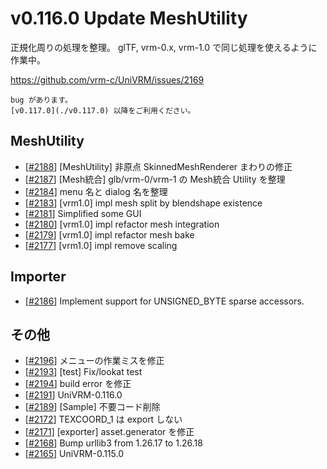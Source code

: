 # v0.116.0 Update MeshUtility

正規化周りの処理を整理。
glTF, vrm-0.x, vrm-1.0 で同じ処理を使えるように作業中。

https://github.com/vrm-c/UniVRM/issues/2169

```{warning}
bug があります。
[v0.117.0](./v0.117.0) 以降をご利用ください。
```

## MeshUtility
* [[\#2188](https://github.com/vrm-c/UniVRM/pull/2188)] [MeshUtility] 非原点 SkinnedMeshRenderer まわりの修正
* [[\#2187](https://github.com/vrm-c/UniVRM/pull/2187)] [Mesh統合] glb/vrm-0/vrm-1 の Mesh統合 Utility を整理
* [[\#2184](https://github.com/vrm-c/UniVRM/pull/2184)] menu 名と dialog 名を整理
* [[\#2183](https://github.com/vrm-c/UniVRM/pull/2183)] [vrm1.0] impl mesh split by blendshape existence
* [[\#2181](https://github.com/vrm-c/UniVRM/pull/2181)] Simplified some GUI
* [[\#2180](https://github.com/vrm-c/UniVRM/pull/2180)] [vrm1.0] impl refactor mesh integration
* [[\#2179](https://github.com/vrm-c/UniVRM/pull/2179)] [vrm1.0] impl refactor mesh bake
* [[\#2177](https://github.com/vrm-c/UniVRM/pull/2177)] [vrm1.0] impl remove scaling

## Importer
* [[\#2186](https://github.com/vrm-c/UniVRM/pull/2186)] Implement support for UNSIGNED_BYTE sparse accessors.

## その他
* [[\#2196](https://github.com/vrm-c/UniVRM/pull/2196)] メニューの作業ミスを修正
* [[\#2193](https://github.com/vrm-c/UniVRM/pull/2193)] [test] Fix/lookat test
* [[\#2194](https://github.com/vrm-c/UniVRM/pull/2194)] build error を修正
* [[\#2191](https://github.com/vrm-c/UniVRM/pull/2191)] UniVRM-0.116.0
* [[\#2189](https://github.com/vrm-c/UniVRM/pull/2189)] [Sample] 不要コード削除
* [[\#2172](https://github.com/vrm-c/UniVRM/pull/2172)] TEXCOORD_1 は export しない
* [[\#2171](https://github.com/vrm-c/UniVRM/pull/2171)] [exporter] asset.generator を修正
* [[\#2168](https://github.com/vrm-c/UniVRM/pull/2168)] Bump urllib3 from 1.26.17 to 1.26.18
* [[\#2165](https://github.com/vrm-c/UniVRM/pull/2165)] UniVRM-0.115.0
